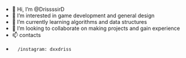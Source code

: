 - 👋 Hi, I’m @DrissssirD
- 👀 I’m interested in game development and general design
- 🌱 I’m currently learning algorithms and data structures
- 💞️ I’m looking to collaborate on making projects and gain experience 
- 📫 contacts 
-       /instagram: dxxdriss
<!---
DrissssirD/DrissssirD is a ✨ special ✨ repository because its `README.md` (this file) appears on your GitHub profile.
You can click the Preview link to take a look at your changes.
--->
